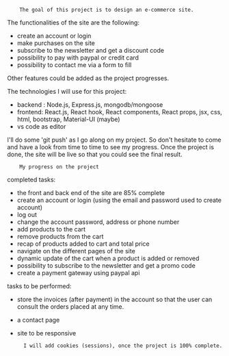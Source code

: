         The goal of this project is to design an e-commerce site.

The functionalities of the site are the following:

- create an account or login 
- make purchases on the site
- subscribe to the newsletter and get a discount code
- possibility to pay with paypal or credit card 
- possibility to contact me via a form to fill

Other features could be added as the project progresses.



The technologies I will use for this project:

- backend : Node.js, Express.js, mongodb/mongoose
- frontend: React.js, React hook, React components, React props, jsx, css, html, bootstrap, Material-UI (maybe)
- vs code as editor

I'll do some 'git push' as I go along on my project. 
So don't hesitate to come and have a look from time to time to see my progress.
Once the project is done, the site will be live so that you could see the final result.


        My progress on the project


completed tasks:

- the front and back end of the site are 85% complete
- create an account or login (using the email and password used to create account)
- log out 
- change the account password, address or phone number
- add products to the cart
- remove products from the cart
- recap of products added to cart and total price
- navigate on the different pages of the site
- dynamic update of the cart when a product is added or removed 
- possibility to subscribe to the newsletter and get a promo code
- create a payment gateway using paypal api


tasks to be performed:

- store the invoices (after payment) in the account so that the user can consult the orders placed at any time.
- a contact page
- site to be responsive 


        I will add cookies (sessions), once the project is 100% complete. 

